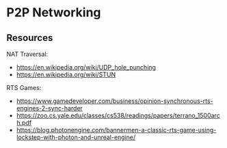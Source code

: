 # P2P Networking

## Resources

NAT Traversal:
* https://en.wikipedia.org/wiki/UDP_hole_punching
* https://en.wikipedia.org/wiki/STUN

RTS Games:
* https://www.gamedeveloper.com/business/opinion-synchronous-rts-engines-2-sync-harder
* https://zoo.cs.yale.edu/classes/cs538/readings/papers/terrano_1500arch.pdf
* https://blog.photonengine.com/bannermen-a-classic-rts-game-using-lockstep-with-photon-and-unreal-engine/